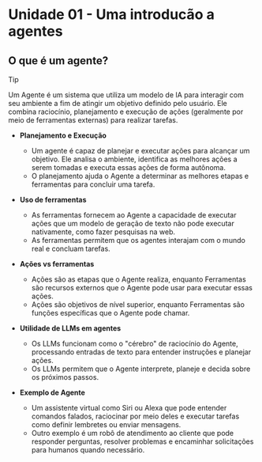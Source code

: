 # Unidade 01 - Uma introducão a agentes

## O que é um agente?

> [!TIP]
> Um Agente é um sistema que utiliza um modelo de IA para interagir com seu ambiente a fim de atingir um objetivo definido pelo usuário. Ele combina raciocínio, planejamento e execução de ações (geralmente por meio de ferramentas externas) para realizar tarefas.

- **Planejamento e Execução**

  - Um agente é capaz de planejar e executar ações para alcançar um objetivo. Ele analisa o ambiente, identifica as melhores ações a serem tomadas e executa essas ações de forma autônoma.
  - O planejamento ajuda o Agente a determinar as melhores etapas e ferramentas para concluir uma tarefa.

- **Uso de ferramentas**

  - As ferramentas fornecem ao Agente a capacidade de executar ações que um modelo de geração de texto não pode executar nativamente, como fazer pesquisas na web.
  - As ferramentas permitem que os agentes interajam com o mundo real e concluam tarefas.

- **Ações vs ferramentas**

  - Ações são as etapas que o Agente realiza, enquanto Ferramentas são recursos externos que o Agente pode usar para executar essas ações.
  - Ações são objetivos de nível superior, enquanto Ferramentas são funções específicas que o Agente pode chamar.

- **Utilidade de LLMs em agentes**

  - Os LLMs funcionam como o "cérebro" de raciocínio do Agente, processando entradas de texto para entender instruções e planejar ações.
  - Os LLMs permitem que o Agente interprete, planeje e decida sobre os próximos passos.

- **Exemplo de Agente**
  - Um assistente virtual como Siri ou Alexa que pode entender comandos falados, raciocinar por meio deles e executar tarefas como definir lembretes ou enviar mensagens.
  - Outro exemplo é um robô de atendimento ao cliente que pode responder perguntas, resolver problemas e encaminhar solicitações para humanos quando necessário.
